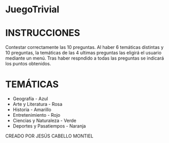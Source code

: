 # JuegoTrivial


# INSTRUCCIONES
  Contestar correctamente las 10 preguntas.
  Al haber 6 temáticas distintas y 10 preguntas, la temáticas de las 4 ultimas preguntas las eligirá el usuario mediante un menú.
  Tras haber respndido a todas las preguntas se indicará los puntos obtenidos.

# TEMÁTICAS
 * Geografía - Azul
 * Arte y Literatura - Rosa
 * Historia - Amarillo
 * Entretenimiento - Rojo
 * Ciencias y Naturaleza - Verde
 * Deportes y Pasatiempos - Naranja

CREADO POR JESÚS CABELLO MONTIEL
